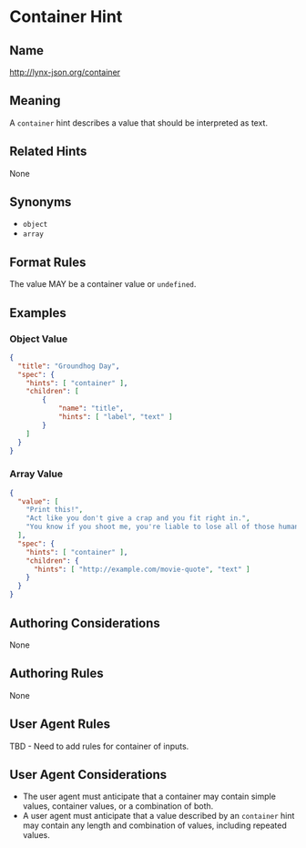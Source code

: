 # Container Hint

## Name

http://lynx-json.org/container

## Meaning

A `container` hint describes a value that should be interpreted as text.

## Related Hints

None

## Synonyms

- `object`
- `array`

## Format Rules

The value MAY be a container value or `undefined`.

## Examples

### Object Value

```json
{
  "title": "Groundhog Day",
  "spec": {
    "hints": [ "container" ],
    "children": [
        {
            "name": "title",
            "hints": [ "label", "text" ]
        }
    ]
  }
}
```

### Array Value

```json
{
  "value": [
    "Print this!",
    "Act like you don't give a crap and you fit right in.",
    "You know if you shoot me, you're liable to lose all of those humanitarian awards."
  ],
  "spec": {
    "hints": [ "container" ],
    "children": {
      "hints": [ "http://example.com/movie-quote", "text" ]
    }
  }
}
```

## Authoring Considerations

None

## Authoring Rules

None

## User Agent Rules

TBD - Need to add rules for container of inputs.

## User Agent Considerations

- The user agent must anticipate that a container may contain simple values, container values, or a combination of both.
- A user agent must anticipate that a value described by an `container` hint may contain any length and combination of values, including repeated values.
